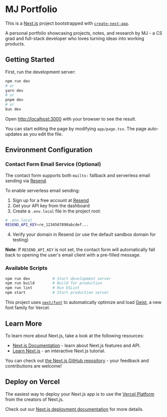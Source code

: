 # MJ Portfolio

This is a [Next.js](https://nextjs.org) project bootstrapped with [`create-next-app`](https://nextjs.org/docs/app/api-reference/cli/create-next-app).

A personal portfolio showcasing projects, notes, and research by MJ - a CS grad and full-stack developer who loves turning ideas into working products.

## Getting Started

First, run the development server:

```bash
npm run dev
# or
yarn dev
# or
pnpm dev
# or
bun dev
```

Open [http://localhost:3000](http://localhost:3000) with your browser to see the result.

You can start editing the page by modifying `app/page.tsx`. The page auto-updates as you edit the file.

## Environment Configuration

### Contact Form Email Service (Optional)

The contact form supports both `mailto:` fallback and serverless email sending via [Resend](https://resend.com).

To enable serverless email sending:

1. Sign up for a free account at [Resend](https://resend.com)
2. Get your API key from the dashboard
3. Create a `.env.local` file in the project root:

```bash
# .env.local
RESEND_API_KEY=re_1234567890abcdef...
```

4. Verify your domain in Resend (or use the default sandbox domain for testing)

**Note**: If `RESEND_API_KEY` is not set, the contact form will automatically fall back to opening the user's email client with a pre-filled message.

### Available Scripts

```bash
npm run dev          # Start development server
npm run build        # Build for production
npm run lint         # Run ESLint
npm start            # Start production server
```

This project uses [`next/font`](https://nextjs.org/docs/app/building-your-application/optimizing/fonts) to automatically optimize and load [Geist](https://vercel.com/font), a new font family for Vercel.

## Learn More

To learn more about Next.js, take a look at the following resources:

- [Next.js Documentation](https://nextjs.org/docs) - learn about Next.js features and API.
- [Learn Next.js](https://nextjs.org/learn) - an interactive Next.js tutorial.

You can check out [the Next.js GitHub repository](https://github.com/vercel/next.js) - your feedback and contributions are welcome!

## Deploy on Vercel

The easiest way to deploy your Next.js app is to use the [Vercel Platform](https://vercel.com/new?utm_medium=default-template&filter=next.js&utm_source=create-next-app&utm_campaign=create-next-app-readme) from the creators of Next.js.

Check out our [Next.js deployment documentation](https://nextjs.org/docs/app/building-your-application/deploying) for more details.
